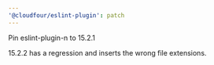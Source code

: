 ```yaml
---
'@cloudfour/eslint-plugin': patch
---
```


Pin eslint-plugin-n to 15.2.1

15.2.2 has a regression and inserts the wrong file extensions.
